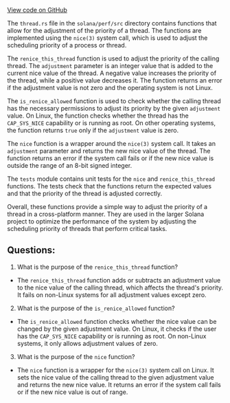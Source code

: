 
[View code on GitHub](https://github.com/solana-labs/solana/blob/master/perf/src/thread.rs)

The `thread.rs` file in the `solana/perf/src` directory contains functions that allow for the adjustment of the priority of a thread. The functions are implemented using the `nice(3)` system call, which is used to adjust the scheduling priority of a process or thread. 

The `renice_this_thread` function is used to adjust the priority of the calling thread. The `adjustment` parameter is an integer value that is added to the current nice value of the thread. A negative value increases the priority of the thread, while a positive value decreases it. The function returns an error if the adjustment value is not zero and the operating system is not Linux. 

The `is_renice_allowed` function is used to check whether the calling thread has the necessary permissions to adjust its priority by the given `adjustment` value. On Linux, the function checks whether the thread has the `CAP_SYS_NICE` capability or is running as root. On other operating systems, the function returns `true` only if the `adjustment` value is zero.

The `nice` function is a wrapper around the `nice(3)` system call. It takes an `adjustment` parameter and returns the new nice value of the thread. The function returns an error if the system call fails or if the new nice value is outside the range of an 8-bit signed integer. 

The `tests` module contains unit tests for the `nice` and `renice_this_thread` functions. The tests check that the functions return the expected values and that the priority of the thread is adjusted correctly. 

Overall, these functions provide a simple way to adjust the priority of a thread in a cross-platform manner. They are used in the larger Solana project to optimize the performance of the system by adjusting the scheduling priority of threads that perform critical tasks.
## Questions: 
 1. What is the purpose of the `renice_this_thread` function?
- The `renice_this_thread` function adds or subtracts an adjustment value to the nice value of the calling thread, which affects the thread's priority. It fails on non-Linux systems for all adjustment values except zero.

2. What is the purpose of the `is_renice_allowed` function?
- The `is_renice_allowed` function checks whether the nice value can be changed by the given adjustment value. On Linux, it checks if the user has the `CAP_SYS_NICE` capability or is running as root. On non-Linux systems, it only allows adjustment values of zero.

3. What is the purpose of the `nice` function?
- The `nice` function is a wrapper for the `nice(3)` system call on Linux. It sets the nice value of the calling thread to the given adjustment value and returns the new nice value. It returns an error if the system call fails or if the new nice value is out of range.
